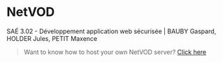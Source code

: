 # NetVOD
SAÉ 3.02 - Développement application web sécurisée | BAUBY Gaspard, HOLDER Jules, PETIT Maxence

> Want to know how to host your own NetVOD server? [Click here](./HOSTING.md)
